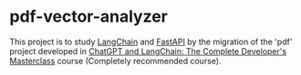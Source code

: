 # pdf-vector-analyzer
This project is to study [LangChain](https://python.langchain.com/v0.2/docs/introduction/) and [FastAPI](https://fastapi.tiangolo.com/) by the migration of the 'pdf' project developed in [ChatGPT and LangChain: The Complete Developer's Masterclass](https://www.udemy.com/course/chatgpt-and-langchain-the-complete-developers-masterclass/) course (Completely recommended course).

